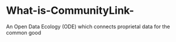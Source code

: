 # What-is-CommunityLink-
An Open Data Ecology (ODE) which connects proprietal data for the common good
